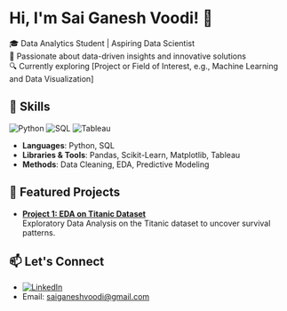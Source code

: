 # Hi, I'm Sai Ganesh Voodi! 👋

🎓 Data Analytics Student | Aspiring Data Scientist  
🌟 Passionate about data-driven insights and innovative solutions  
🔍 Currently exploring [Project or Field of Interest, e.g., Machine Learning and Data Visualization]  

## 🔧 Skills
![Python](https://img.shields.io/badge/Python-3776AB?style=flat&logo=python&logoColor=white)
![SQL](https://img.shields.io/badge/SQL-4479A1?style=flat&logo=mysql&logoColor=white)
![Tableau](https://img.shields.io/badge/Tableau-E97627?style=flat&logo=tableau&logoColor=white)
- **Languages**: Python, SQL
- **Libraries & Tools**: Pandas, Scikit-Learn, Matplotlib, Tableau
- **Methods**: Data Cleaning, EDA, Predictive Modeling

## 📂 Featured Projects
- [**Project 1: EDA on Titanic Dataset**](https://github.com/saiganeshvoodi/EDA_Project)  
  Exploratory Data Analysis on the Titanic dataset to uncover survival patterns.

## 📫 Let's Connect
- [![LinkedIn](https://img.shields.io/badge/LinkedIn-0077B5?style=flat&logo=linkedin&logoColor=white)](https://www.linkedin.com/in/saiganeshvoodi)
- Email: saiganeshvoodi@gmail.com
